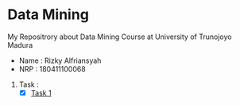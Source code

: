 # Data Mining
My Repositrory about Data Mining Course at University of Trunojoyo Madura
- Name : Rizky Alfriansyah
- NRP  : 180411100068
1. Task :
    - [x] [Task 1](https://github.com/rizkyal13/Penambangan_Data/blob/master/Tugas_1.ipynb/)
